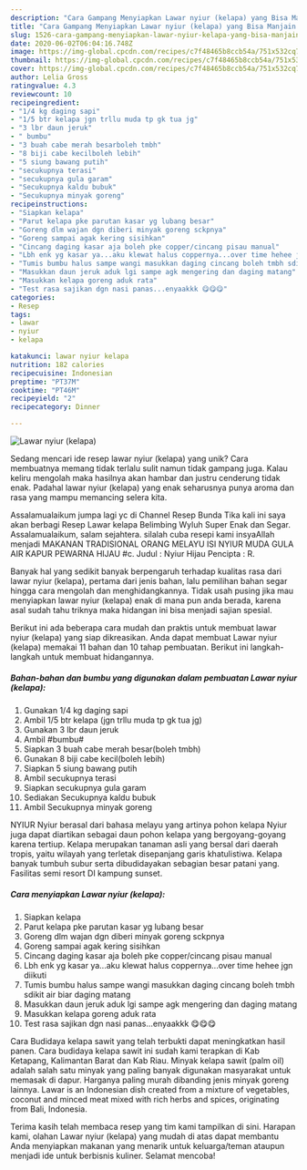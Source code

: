 ```yaml
---
description: "Cara Gampang Menyiapkan Lawar nyiur (kelapa) yang Bisa Manjain Lidah"
title: "Cara Gampang Menyiapkan Lawar nyiur (kelapa) yang Bisa Manjain Lidah"
slug: 1526-cara-gampang-menyiapkan-lawar-nyiur-kelapa-yang-bisa-manjain-lidah
date: 2020-06-02T06:04:16.748Z
image: https://img-global.cpcdn.com/recipes/c7f48465b8ccb54a/751x532cq70/lawar-nyiur-kelapa-foto-resep-utama.jpg
thumbnail: https://img-global.cpcdn.com/recipes/c7f48465b8ccb54a/751x532cq70/lawar-nyiur-kelapa-foto-resep-utama.jpg
cover: https://img-global.cpcdn.com/recipes/c7f48465b8ccb54a/751x532cq70/lawar-nyiur-kelapa-foto-resep-utama.jpg
author: Lelia Gross
ratingvalue: 4.3
reviewcount: 10
recipeingredient:
- "1/4 kg daging sapi"
- "1/5 btr kelapa jgn trllu muda tp gk tua jg"
- "3 lbr daun jeruk"
- " bumbu"
- "3 buah cabe merah besarboleh tmbh"
- "8 biji cabe kecilboleh lebih"
- "5 siung bawang putih"
- "secukupnya terasi"
- "secukupnya gula garam"
- "Secukupnya kaldu bubuk"
- "Secukupnya minyak goreng"
recipeinstructions:
- "Siapkan kelapa"
- "Parut kelapa pke parutan kasar yg lubang besar"
- "Goreng dlm wajan dgn diberi minyak goreng sckpnya"
- "Goreng sampai agak kering sisihkan"
- "Cincang daging kasar aja boleh pke copper/cincang pisau manual"
- "Lbh enk yg kasar ya...aku klewat halus coppernya...over time hehee jgn diikuti"
- "Tumis bumbu halus sampe wangi masukkan daging cincang boleh tmbh sdikit air biar daging matang"
- "Masukkan daun jeruk aduk lgi sampe agk mengering dan daging matang"
- "Masukkan kelapa goreng aduk rata"
- "Test rasa sajikan dgn nasi panas...enyaakkk 😋😋😋"
categories:
- Resep
tags:
- lawar
- nyiur
- kelapa

katakunci: lawar nyiur kelapa 
nutrition: 182 calories
recipecuisine: Indonesian
preptime: "PT37M"
cooktime: "PT46M"
recipeyield: "2"
recipecategory: Dinner

---
```



![Lawar nyiur (kelapa)](https://img-global.cpcdn.com/recipes/c7f48465b8ccb54a/751x532cq70/lawar-nyiur-kelapa-foto-resep-utama.jpg)

Sedang mencari ide resep lawar nyiur (kelapa) yang unik? Cara membuatnya memang tidak terlalu sulit namun tidak gampang juga. Kalau keliru mengolah maka hasilnya akan hambar dan justru cenderung tidak enak. Padahal lawar nyiur (kelapa) yang enak seharusnya punya aroma dan rasa yang mampu memancing selera kita.

Assalamualaikum jumpa lagi yc di Channel Resep Bunda Tika kali ini saya akan berbagi Resep Lawar kelapa Belimbing Wyluh Super Enak dan Segar. Assalamualaikum, salam sejahtera. silalah cuba resepi kami insyaAllah menjadi MAKANAN TRADISIONAL ORANG MELAYU ISI NYIUR MUDA GULA AIR KAPUR PEWARNA HIJAU #c. Judul : Nyiur Hijau Pencipta : R.

Banyak hal yang sedikit banyak berpengaruh terhadap kualitas rasa dari lawar nyiur (kelapa), pertama dari jenis bahan, lalu pemilihan bahan segar hingga cara mengolah dan menghidangkannya. Tidak usah pusing jika mau menyiapkan lawar nyiur (kelapa) enak di mana pun anda berada, karena asal sudah tahu triknya maka hidangan ini bisa menjadi sajian spesial.


Berikut ini ada beberapa cara mudah dan praktis untuk membuat lawar nyiur (kelapa) yang siap dikreasikan. Anda dapat membuat Lawar nyiur (kelapa) memakai 11 bahan dan 10 tahap pembuatan. Berikut ini langkah-langkah untuk membuat hidangannya.

<!--inarticleads1-->

##### Bahan-bahan dan bumbu yang digunakan dalam pembuatan Lawar nyiur (kelapa):

1. Gunakan 1/4 kg daging sapi
1. Ambil 1/5 btr kelapa (jgn trllu muda tp gk tua jg)
1. Gunakan 3 lbr daun jeruk
1. Ambil  #bumbu#
1. Siapkan 3 buah cabe merah besar(boleh tmbh)
1. Gunakan 8 biji cabe kecil(boleh lebih)
1. Siapkan 5 siung bawang putih
1. Ambil secukupnya terasi
1. Siapkan secukupnya gula garam
1. Sediakan Secukupnya kaldu bubuk
1. Ambil Secukupnya minyak goreng


NYIUR Nyiur berasal dari bahasa melayu yang artinya pohon kelapa Nyiur juga dapat diartikan sebagai daun pohon kelapa yang bergoyang-goyang karena tertiup. Kelapa merupakan tanaman asli yang bersal dari daerah tropis, yaitu wilayah yang terletak disepanjang garis khatulistiwa. Kelapa banyak tumbuh subur serta dibudidayakan sebagian besar patani yang. Fasilitas semi resort DI kampung sunset. 

<!--inarticleads2-->

##### Cara menyiapkan Lawar nyiur (kelapa):

1. Siapkan kelapa
1. Parut kelapa pke parutan kasar yg lubang besar
1. Goreng dlm wajan dgn diberi minyak goreng sckpnya
1. Goreng sampai agak kering sisihkan
1. Cincang daging kasar aja boleh pke copper/cincang pisau manual
1. Lbh enk yg kasar ya...aku klewat halus coppernya...over time hehee jgn diikuti
1. Tumis bumbu halus sampe wangi masukkan daging cincang boleh tmbh sdikit air biar daging matang
1. Masukkan daun jeruk aduk lgi sampe agk mengering dan daging matang
1. Masukkan kelapa goreng aduk rata
1. Test rasa sajikan dgn nasi panas...enyaakkk 😋😋😋


Cara Budidaya kelapa sawit yang telah terbukti dapat meningkatkan hasil panen. Cara budidaya kelapa sawit ini sudah kami terapkan di Kab Ketapang, Kalimantan Barat dan Kab Riau. Minyak kelapa sawit (palm oil) adalah salah satu minyak yang paling banyak digunakan masyarakat untuk memasak di dapur. Harganya paling murah dibanding jenis minyak goreng lainnya. Lawar is an Indonesian dish created from a mixture of vegetables, coconut and minced meat mixed with rich herbs and spices, originating from Bali, Indonesia. 

Terima kasih telah membaca resep yang tim kami tampilkan di sini. Harapan kami, olahan Lawar nyiur (kelapa) yang mudah di atas dapat membantu Anda menyiapkan makanan yang menarik untuk keluarga/teman ataupun menjadi ide untuk berbisnis kuliner. Selamat mencoba!
